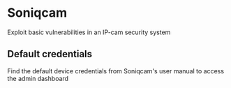 # Soniqcam

Exploit basic vulnerabilities in an IP-cam security system

## Default credentials
Find the default device credentials from Soniqcam's user manual to access the admin dashboard
